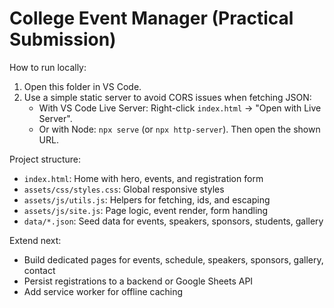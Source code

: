 # College Event Manager (Practical Submission)

How to run locally:

1. Open this folder in VS Code.
2. Use a simple static server to avoid CORS issues when fetching JSON:
   - With VS Code Live Server: Right-click `index.html` → "Open with Live Server".
   - Or with Node: `npx serve` (or `npx http-server`). Then open the shown URL.

Project structure:

- `index.html`: Home with hero, events, and registration form
- `assets/css/styles.css`: Global responsive styles
- `assets/js/utils.js`: Helpers for fetching, ids, and escaping
- `assets/js/site.js`: Page logic, event render, form handling
- `data/*.json`: Seed data for events, speakers, sponsors, students, gallery

Extend next:

- Build dedicated pages for events, schedule, speakers, sponsors, gallery, contact
- Persist registrations to a backend or Google Sheets API
- Add service worker for offline caching


